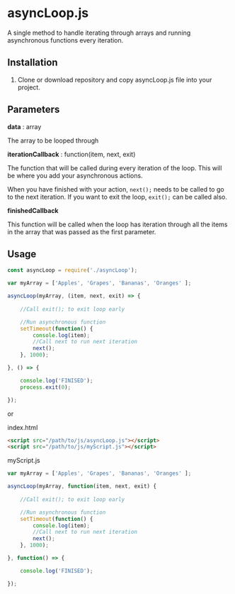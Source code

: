# asyncLoop.js

A single method to handle iterating through arrays and running asynchronous functions every iteration.

## Installation

1. Clone or download repository and copy asyncLoop.js file into your project.

## Parameters

**data** : array

The array to be looped through

**iterationCallback** : function(item, next, exit)

The function that will be called during every iteration of the loop. This will be where you add your asynchronous actions. 

When you have finished with your action, `next();` needs to be called to go to the next iteration. If you want to exit the loop, `exit();` can be called also.

**finishedCallback**

This function will be called when the loop has iteration through all the items in the array that was passed as the first parameter.


## Usage

```javascript 
const asyncLoop = require('./asyncLoop');

var myArray = ['Apples', 'Grapes', 'Bananas', 'Oranges' ];

asyncLoop(myArray, (item, next, exit) => {
    
    //Call exit(); to exit loop early

    //Run asynchronous function
    setTimeout(function() {
        console.log(item);
        //Call next to run next iteration
        next();
    }, 1000);

}, () => {

    console.log('FINISED');
    process.exit(0);

});

```

or

index.html
```html
<script src="/path/to/js/asyncLoop.js"></script>
<script src="/path/to/js/myScript.js"></script>
```

myScript.js
```javascript 
var myArray = ['Apples', 'Grapes', 'Bananas', 'Oranges' ];

asyncLoop(myArray, function(item, next, exit) {
    
    //Call exit(); to exit loop early

    //Run asynchronous function
    setTimeout(function() {
        console.log(item);
        //Call next to run next iteration
        next();
    }, 1000);

}, function() => {

    console.log('FINISED');

});

```
